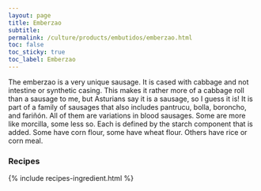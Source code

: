 ```yaml
---
layout: page
title: Emberzao
subtitle: 
permalink: /culture/products/embutidos/emberzao.html
toc: false
toc_sticky: true
toc_label: Emberzao
---
```

The emberzao is a very unique sausage. It is cased with cabbage and not intestine or synthetic casing. This makes it rather more of a cabbage roll than a sausage to me, but Asturians say it is a sausage, so I guess it is! It is part of a family of sausages that also includes pantrucu, bolla, boroncho, and fariñón. All of them are variations in blood sausages. Some are more like morcilla, some less so. Each is defined by the starch component that is added. Some have corn flour, some have wheat flour. Others have rice or corn meal.

### Recipes

{% include recipes-ingredient.html %}